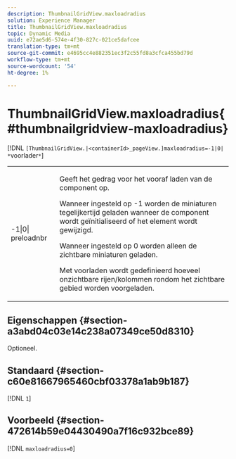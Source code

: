 ```yaml
---
description: ThumbnailGridView.maxloadradius
solution: Experience Manager
title: ThumbnailGridView.maxloadradius
topic: Dynamic Media
uuid: e72ae5d6-574e-4f30-827c-021ce5dafcee
translation-type: tm+mt
source-git-commit: e4695cc4e882351ec3f2c55fd8a3cfca455bd79d
workflow-type: tm+mt
source-wordcount: '54'
ht-degree: 1%

---
```



# ThumbnailGridView.maxloadradius{#thumbnailgridview-maxloadradius}

[!DNL `[ThumbnailGridView.|<containerId>_pageView.]maxloadradius=-1|0| *`voorlader`*`]

<table id="table_D29F1F6A8EC74F42A254C823435F9493"> 
 <tbody> 
  <tr> 
   <td colname="col1"> <p><span class="codeph">-1|0|<span class="varname"> preloadnbr</span></span> </p> </td> 
   <td colname="col2"> <p>Geeft het gedrag voor het vooraf laden van de component op. </p> <p>Wanneer ingesteld op <span class="codeph"> -1</span> worden de miniaturen tegelijkertijd geladen wanneer de component wordt geïnitialiseerd of het element wordt gewijzigd. </p> <p>Wanneer ingesteld op <span class="codeph"> 0</span> worden alleen de zichtbare miniaturen geladen. </p> <p>Met <span class="codeph"><span class="varname"> voorladen</span></span> wordt gedefinieerd hoeveel onzichtbare rijen/kolommen rondom het zichtbare gebied worden voorgeladen. </p> </td> 
  </tr> 
 </tbody> 
</table>

## Eigenschappen {#section-a3abd04c03e14c238a07349ce50d8310}

Optioneel.

## Standaard {#section-c60e81667965460cbf03378a1ab9b187}

[!DNL `1`]

## Voorbeeld {#section-472614b59e04430490a7f16c932bce89}

[!DNL `maxloadradius=0`]
